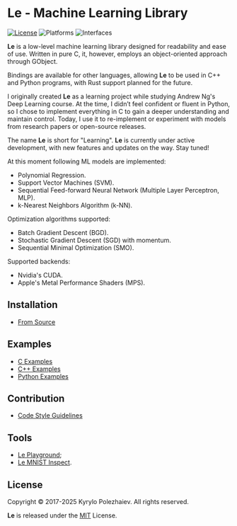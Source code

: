 # Le - Machine Learning Library

[![License](https://img.shields.io/badge/license-MIT-blue.svg)](LICENSE)
![Platforms](https://img.shields.io/badge/platform-macos%20%7C%20linux-lightgrey.svg)
![Interfaces](https://img.shields.io/badge/interface-c%20%7C%20c%2B%2B%20%7C%20rust%20%7C%20python-blue.svg)

**Le** is a low-level machine learning library designed for readability and ease of use. Written in pure C, it, however, employs an object-oriented approach through GObject.

Bindings are available for other languages, allowing **Le** to be used in C++ and Python programs, with Rust support planned for the future.

I originally created **Le** as a learning project while studying Andrew Ng's Deep Learning course. At the time, I didn’t feel confident or fluent in Python, so I chose to implement everything in C to gain a deeper understanding and maintain control. Today, I use it to re-implement or experiment with models from research papers or open-source releases.

The name **Le** is short for "Learning". **Le** is currently under active development, with new features and updates on the way. Stay tuned!

At this moment following ML models are implemented:
* Polynomial Regression.
* Support Vector Machines (SVM).
* Sequential Feed-forward Neural Network (Multiple Layer Perceptron, MLP).
* k-Nearest Neighbors Algorithm (k-NN).

Optimization algorithms supported:
* Batch Gradient Descent (BGD).
* Stochastic Gradient Descent (SGD) with momentum.
* Sequential Minimal Optimization (SMO).

Supported backends:
* Nvidia's CUDA.
* Apple's Metal Performance Shaders (MPS).

## Installation

* [From Source](/docs/BUILD.md)
    
## Examples

* [C Examples](/examples/c)
* [C++ Examples](/examples/cpp)
* [Python Examples](/examples/python)
<!-- * [Rust Examples](/examples/rust) -->

## Contribution

* [Code Style Guidelines](/docs/HACKING.md)

## Tools

<!-- * [Le Board](https://github.com/kirushyk/le-board); -->
* [Le Playground](/tools/playground);
* [Le MNIST Inspect](/tools/mnist-inspect).

## License

Copyright &copy; 2017-2025 Kyrylo Polezhaiev. All rights reserved.

**Le** is released under the [MIT](LICENSE) License.
